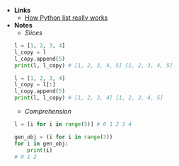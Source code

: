 - **Links**
	- [How Python list really works](https://antonz.org/list-internals/)
- **Notes**
	- *Slices*
	```python
	l = [1, 2, 3, 4]
	l_copy = l
	l_copy.append(5)
	print(l, l_copy) # [1, 2, 3, 4, 5] [1, 2, 3, 4, 5]

	l = [1, 2, 3, 4]
	l_copy = l[:]
	l_copy.append(5)
	print(l, l_copy) # [1, 2, 3, 4] [1, 2, 3, 4, 5]
	```
	- *Comprehension*
	```python
	l = [i for i in range(5)] # 0 1 2 3 4

	gen_obj = (i for i in range(3))
	for i in gen_obj:
		print(i)
	# 0 1 2
	```